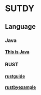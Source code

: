 # SUTDY

## Language

### Java

#### [This is Java](language/java/thisisjava)

### RUST

#### [rustguide](language/rust/rustguide)

#### [rustbyexample](language/rust/rustbyexample)
